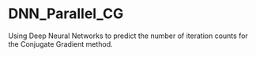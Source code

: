 # DNN_Parallel_CG
Using Deep Neural Networks to predict the number of iteration counts for the Conjugate Gradient method.
